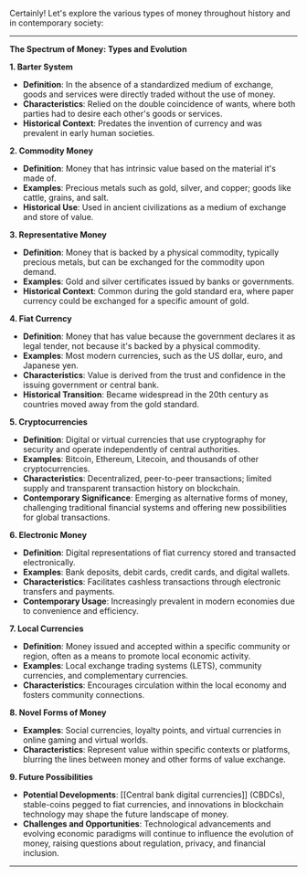 Certainly! Let's explore the various types of money throughout history and in contemporary society:

---

**The Spectrum of Money: Types and Evolution**

**1. Barter System**

- **Definition**: In the absence of a standardized medium of exchange, goods and services were directly traded without the use of money.
- **Characteristics**: Relied on the double coincidence of wants, where both parties had to desire each other's goods or services.
- **Historical Context**: Predates the invention of currency and was prevalent in early human societies.

**2. Commodity Money**

- **Definition**: Money that has intrinsic value based on the material it's made of.
- **Examples**: Precious metals such as gold, silver, and copper; goods like cattle, grains, and salt.
- **Historical Use**: Used in ancient civilizations as a medium of exchange and store of value.

**3. Representative Money**

- **Definition**: Money that is backed by a physical commodity, typically precious metals, but can be exchanged for the commodity upon demand.
- **Examples**: Gold and silver certificates issued by banks or governments.
- **Historical Context**: Common during the gold standard era, where paper currency could be exchanged for a specific amount of gold.

**4. Fiat Currency**

- **Definition**: Money that has value because the government declares it as legal tender, not because it's backed by a physical commodity.
- **Examples**: Most modern currencies, such as the US dollar, euro, and Japanese yen.
- **Characteristics**: Value is derived from the trust and confidence in the issuing government or central bank.
- **Historical Transition**: Became widespread in the 20th century as countries moved away from the gold standard.

**5. Cryptocurrencies**

- **Definition**: Digital or virtual currencies that use cryptography for security and operate independently of central authorities.
- **Examples**: Bitcoin, Ethereum, Litecoin, and thousands of other cryptocurrencies.
- **Characteristics**: Decentralized, peer-to-peer transactions; limited supply and transparent transaction history on blockchain.
- **Contemporary Significance**: Emerging as alternative forms of money, challenging traditional financial systems and offering new possibilities for global transactions.

**6. Electronic Money**

- **Definition**: Digital representations of fiat currency stored and transacted electronically.
- **Examples**: Bank deposits, debit cards, credit cards, and digital wallets.
- **Characteristics**: Facilitates cashless transactions through electronic transfers and payments.
- **Contemporary Usage**: Increasingly prevalent in modern economies due to convenience and efficiency.

**7. Local Currencies**

- **Definition**: Money issued and accepted within a specific community or region, often as a means to promote local economic activity.
- **Examples**: Local exchange trading systems (LETS), community currencies, and complementary currencies.
- **Characteristics**: Encourages circulation within the local economy and fosters community connections.

**8. Novel Forms of Money**

- **Examples**: Social currencies, loyalty points, and virtual currencies in online gaming and virtual worlds.
- **Characteristics**: Represent value within specific contexts or platforms, blurring the lines between money and other forms of value exchange.

**9. Future Possibilities**

- **Potential Developments**: [[Central bank digital currencies]] (CBDCs), stable-coins pegged to fiat currencies, and innovations in blockchain technology may shape the future landscape of money.
- **Challenges and Opportunities**: Technological advancements and evolving economic paradigms will continue to influence the evolution of money, raising questions about regulation, privacy, and financial inclusion.

---